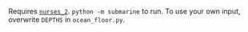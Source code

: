 Requires [`nurses_2`](https://github.com/salt-die/nurses_2). `python -m submarine` to run. To use your own input, overwrite `DEPTHS` in `ocean_floor.py`.
